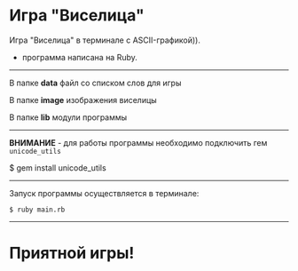 # Игра "Виселица"
Игра "Виселица" в терминале с ASCII-графикой)).
+ программа написана на Ruby.
***
В папке **data** файл со списком слов для игры

В папке **image** изображения виселицы

В папке **lib** модули программы
***
**ВНИМАНИЕ** - для работы программы необходимо подключить гем `unicode_utils`

$ gem install unicode_utils
***
Запуск программы осуществляется в терминале:

    $ ruby main.rb
***
# Приятной игры!
